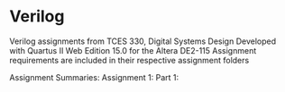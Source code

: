 # Verilog
Verilog assignments from TCES 330, Digital Systems Design
Developed with Quartus II Web Edition 15.0 for the Altera DE2-115 
Assignment requirements are included in their respective assignment folders

Assignment Summaries:
  Assignment 1:
    Part 1:
    

